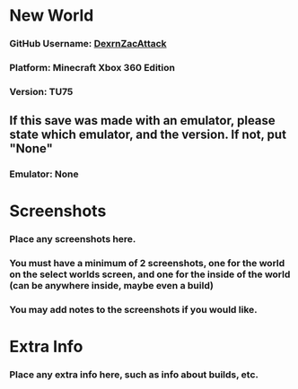 # New World

### GitHub Username: [DexrnZacAttack](https://github.com/DexrnZacAttack)
### Platform: Minecraft Xbox 360 Edition
### Version: TU75

## If this save was made with an emulator, please state which emulator, and the version. If not, put "None"
### Emulator: None

# Screenshots

### Place any screenshots here.
### You must have a minimum of 2 screenshots, one for the world on the select worlds screen, and one for the inside of the world (can be anywhere inside, maybe even a build)
### You may add notes to the screenshots if you would like.

# Extra Info

### Place any extra info here, such as info about builds, etc.
